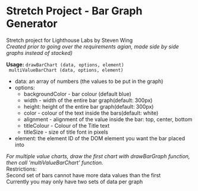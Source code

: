 # Stretch Project - Bar Graph Generator
Stretch project for Lighthouse Labs by Steven Wing<br>
*Created prior to going over the requirements agian, made side by side graphs instead of stacked)*

**Usage:**
`drawBarChart (data, options, element)`<br>`
 multiValueBarChart (data, options, element)`
   
* data: an array of numbers (the values to be put in the graph)
* options:  
  - backgroundColor - bar colour (default blue)
  - width - width of the entire bar graph(default: 300px)
  - height: height of the entire bar graph(default: 300px)
  - color - colour of the text inside the bars(default: white)
  - alignment - alignment of the value inside the bar: top, center, bottom
  - titleColour - Colour of the Title text
  - titleSize - size of title font in pixels
* element:  the element ID of the DOM element you want the bar placed into

*For multiple value charts, draw the first chart with drawBarGraph function, then call 'multiValueBarChart' function.*<br>
  Restrictions:<br>
    Second set of bars cannot have more data values than the first<br>
    Currently you may only have two sets of data per graph

